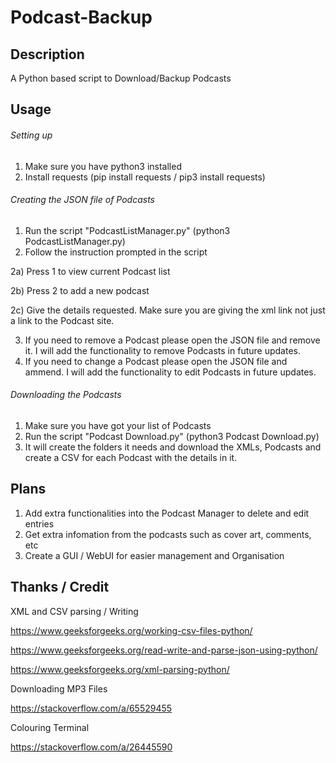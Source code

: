 # Podcast-Backup

## Description
A Python based script to Download/Backup Podcasts


## Usage
###### Setting up
1) Make sure you have python3 installed
2) Install requests (pip install requests  /  pip3 install requests)

###### Creating the JSON file of Podcasts
1) Run the script "PodcastListManager.py" (python3 PodcastListManager.py)
2) Follow the instruction prompted in the script

2a) Press 1 to view current Podcast list

2b) Press 2 to add a new podcast

2c) Give the details requested. Make sure you are giving the xml link not just a link to the Podcast site.

3) If you need to remove a Podcast please open the JSON file and remove it. I will add the functionality to remove Podcasts in future updates.
4) If you need to change a Podcast please open the JSON file and ammend. I will add the functionality to edit Podcasts in future updates.

###### Downloading the Podcasts
1) Make sure you have got your list of Podcasts
2) Run the script "Podcast Download.py"  (python3 Podcast Download.py)
3) It will create the folders it needs and download the XMLs, Podcasts and create a CSV for each Podcast with the details in it.


## Plans
1) Add extra functionalities into the Podcast Manager to delete and edit entries
2) Get extra infomation from the podcasts such as cover art, comments, etc
3) Create a GUI / WebUI for easier management and Organisation


## Thanks / Credit

XML and CSV parsing / Writing

https://www.geeksforgeeks.org/working-csv-files-python/

https://www.geeksforgeeks.org/read-write-and-parse-json-using-python/

https://www.geeksforgeeks.org/xml-parsing-python/


Downloading MP3 Files

https://stackoverflow.com/a/65529455


Colouring Terminal

https://stackoverflow.com/a/26445590